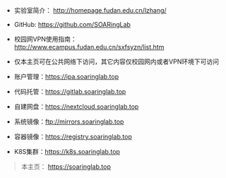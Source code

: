 - 实验室简介： <http://homepage.fudan.edu.cn/lzhang/>
- GitHub: <https://github.com/SOARingLab>
- 校园网VPN使用指南：<http://www.ecampus.fudan.edu.cn/sxfsyzn/list.htm>

- 仅本主页可在公共网络下访问，其它内容仅校园网内或者VPN环境下可访问
- 账户管理：<https://ipa.soaringlab.top>
- 代码托管：<https://gitlab.soaringlab.top>
- 自建网盘：<https://nextcloud.soaringlab.top>
- 系统镜像：<ftp://mirrors.soaringlab.top>
- 容器镜像：<https://registry.soaringlab.top>
- K8S集群：<https://k8s.soaringlab.top>

> 本主页： <https://soaringlab.top>
